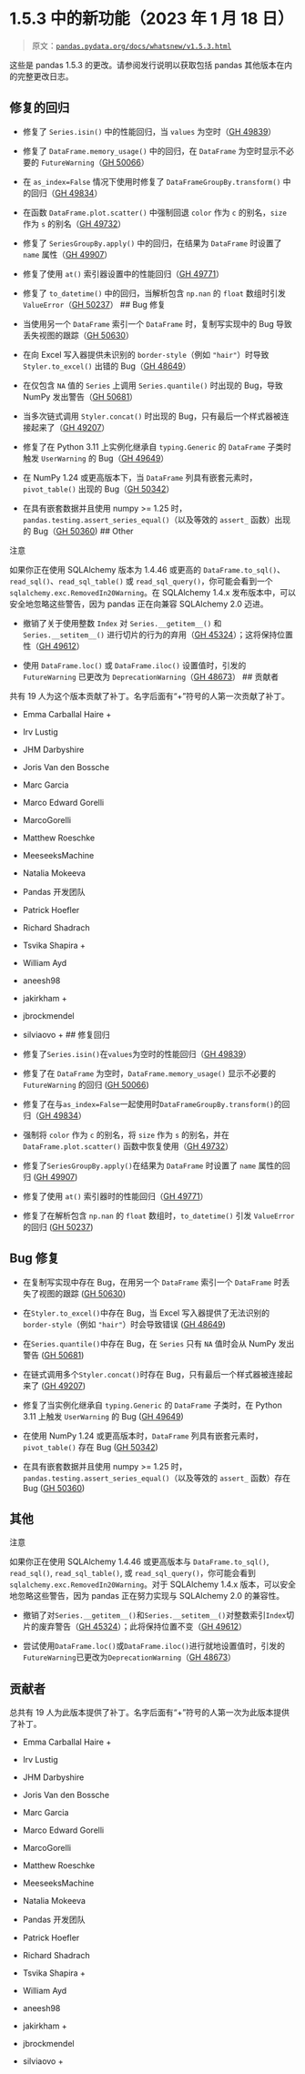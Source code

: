 # 1.5.3 中的新功能（2023 年 1 月 18 日）

> 原文：[`pandas.pydata.org/docs/whatsnew/v1.5.3.html`](https://pandas.pydata.org/docs/whatsnew/v1.5.3.html)

这些是 pandas 1.5.3 的更改。请参阅发行说明以获取包括 pandas 其他版本在内的完整更改日志。

## 修复的回归

+   修复了 `Series.isin()` 中的性能回归，当 `values` 为空时（[GH 49839](https://github.com/pandas-dev/pandas/issues/49839)）

+   修复了 `DataFrame.memory_usage()` 中的回归，在 `DataFrame` 为空时显示不必要的 `FutureWarning`（[GH 50066](https://github.com/pandas-dev/pandas/issues/50066)）

+   在 `as_index=False` 情况下使用时修复了 `DataFrameGroupBy.transform()` 中的回归（[GH 49834](https://github.com/pandas-dev/pandas/issues/49834)）

+   在函数 `DataFrame.plot.scatter()` 中强制回退 `color` 作为 `c` 的别名，`size` 作为 `s` 的别名（[GH 49732](https://github.com/pandas-dev/pandas/issues/49732)）

+   修复了 `SeriesGroupBy.apply()` 中的回归，在结果为 `DataFrame` 时设置了 `name` 属性（[GH 49907](https://github.com/pandas-dev/pandas/issues/49907)）

+   修复了使用 `at()` 索引器设置中的性能回归（[GH 49771](https://github.com/pandas-dev/pandas/issues/49771)）

+   修复了 `to_datetime()` 中的回归，当解析包含 `np.nan` 的 `float` 数组时引发 `ValueError`（[GH 50237](https://github.com/pandas-dev/pandas/issues/50237)）  ## Bug 修复

+   当使用另一个 `DataFrame` 索引一个 `DataFrame` 时，复制写实现中的 Bug 导致丢失视图的跟踪（[GH 50630](https://github.com/pandas-dev/pandas/issues/50630)）

+   在向 Excel 写入器提供未识别的 `border-style`（例如 `"hair"`）时导致 `Styler.to_excel()` 出错的 Bug（[GH 48649](https://github.com/pandas-dev/pandas/issues/48649)）

+   在仅包含 `NA` 值的 `Series` 上调用 `Series.quantile()` 时出现的 Bug，导致 NumPy 发出警告（[GH 50681](https://github.com/pandas-dev/pandas/issues/50681)）

+   当多次链式调用 `Styler.concat()` 时出现的 Bug，只有最后一个样式器被连接起来了（[GH 49207](https://github.com/pandas-dev/pandas/issues/49207)）

+   修复了在 Python 3.11 上实例化继承自 `typing.Generic` 的 `DataFrame` 子类时触发 `UserWarning` 的 Bug（[GH 49649](https://github.com/pandas-dev/pandas/issues/49649)）

+   在 NumPy 1.24 或更高版本下，当 `DataFrame` 列具有嵌套元素时，`pivot_table()` 出现的 Bug（[GH 50342](https://github.com/pandas-dev/pandas/issues/50342)）

+   在具有嵌套数据并且使用 numpy >= 1.25 时，`pandas.testing.assert_series_equal()`（以及等效的 `assert_` 函数）出现的 Bug（[GH 50360](https://github.com/pandas-dev/pandas/issues/50360))  ## Other

注意

如果你正在使用 SQLAlchemy 版本为 1.4.46 或更高的 `DataFrame.to_sql()`、`read_sql()`、`read_sql_table()` 或 `read_sql_query()`，你可能会看到一个 `sqlalchemy.exc.RemovedIn20Warning`。在 SQLAlchemy 1.4.x 发布版本中，可以安全地忽略这些警告，因为 pandas 正在向兼容 SQLAlchemy 2.0 迈进。

+   撤销了关于使用整数 `Index` 对 `Series.__getitem__()` 和 `Series.__setitem__()` 进行切片的行为的弃用（[GH 45324](https://github.com/pandas-dev/pandas/issues/45324)）；这将保持位置性（[GH 49612](https://github.com/pandas-dev/pandas/issues/49612)）

+   使用 `DataFrame.loc()` 或 `DataFrame.iloc()` 设置值时，引发的 `FutureWarning` 已更改为 `DeprecationWarning`（[GH 48673](https://github.com/pandas-dev/pandas/issues/48673)）  ## 贡献者

共有 19 人为这个版本贡献了补丁。名字后面有“+”符号的人第一次贡献了补丁。

+   Emma Carballal Haire +

+   Irv Lustig

+   JHM Darbyshire

+   Joris Van den Bossche

+   Marc Garcia

+   Marco Edward Gorelli

+   MarcoGorelli

+   Matthew Roeschke

+   MeeseeksMachine

+   Natalia Mokeeva

+   Pandas 开发团队

+   Patrick Hoefler

+   Richard Shadrach

+   Tsvika Shapira +

+   William Ayd

+   aneesh98

+   jakirkham +

+   jbrockmendel

+   silviaovo +  ## 修复回归

+   修复了`Series.isin()`在`values`为空时的性能回归（[GH 49839](https://github.com/pandas-dev/pandas/issues/49839)）

+   修复了在 `DataFrame` 为空时，`DataFrame.memory_usage()` 显示不必要的 `FutureWarning` 的回归 ([GH 50066](https://github.com/pandas-dev/pandas/issues/50066))

+   修复了在与`as_index=False`一起使用时`DataFrameGroupBy.transform()`的回归（[GH 49834](https://github.com/pandas-dev/pandas/issues/49834)）

+   强制将 `color` 作为 `c` 的别名，将 `size` 作为 `s` 的别名，并在 `DataFrame.plot.scatter()` 函数中恢复使用（[GH 49732](https://github.com/pandas-dev/pandas/issues/49732)）

+   修复了`SeriesGroupBy.apply()`在结果为 `DataFrame` 时设置了 `name` 属性的回归 ([GH 49907](https://github.com/pandas-dev/pandas/issues/49907))

+   修复了使用 `at()` 索引器时的性能回归（[GH 49771](https://github.com/pandas-dev/pandas/issues/49771)）

+   修复了在解析包含 `np.nan` 的 `float` 数组时，`to_datetime()` 引发 `ValueError` 的回归 ([GH 50237](https://github.com/pandas-dev/pandas/issues/50237))

## Bug 修复

+   在复制写实现中存在 Bug，在用另一个 `DataFrame` 索引一个 `DataFrame` 时丢失了视图的跟踪 ([GH 50630](https://github.com/pandas-dev/pandas/issues/50630))

+   在`Styler.to_excel()`中存在 Bug，当 Excel 写入器提供了无法识别的 `border-style`（例如 `"hair"`）时会导致错误 ([GH 48649](https://github.com/pandas-dev/pandas/issues/48649))

+   在`Series.quantile()`中存在 Bug，在 `Series` 只有 `NA` 值时会从 NumPy 发出警告 ([GH 50681](https://github.com/pandas-dev/pandas/issues/50681))

+   在链式调用多个`Styler.concat()`时存在 Bug，只有最后一个样式器被连接起来了 ([GH 49207](https://github.com/pandas-dev/pandas/issues/49207))

+   修复了当实例化继承自 `typing.Generic` 的 `DataFrame` 子类时，在 Python 3.11 上触发 `UserWarning` 的 Bug ([GH 49649](https://github.com/pandas-dev/pandas/issues/49649))

+   在使用 NumPy 1.24 或更高版本时，`DataFrame` 列具有嵌套元素时，`pivot_table()` 存在 Bug ([GH 50342](https://github.com/pandas-dev/pandas/issues/50342))

+   在具有嵌套数据并且使用 numpy >= 1.25 时，`pandas.testing.assert_series_equal()`（以及等效的 `assert_` 函数）存在 Bug ([GH 50360](https://github.com/pandas-dev/pandas/issues/50360))

## 其他

注意

如果你正在使用 SQLAlchemy 1.4.46 或更高版本与 `DataFrame.to_sql()`, `read_sql()`, `read_sql_table()`, 或 `read_sql_query()`，你可能会看到 `sqlalchemy.exc.RemovedIn20Warning`。对于 SQLAlchemy 1.4.x 版本，可以安全地忽略这些警告，因为 pandas 正在努力实现与 SQLAlchemy 2.0 的兼容性。

+   撤销了对`Series.__getitem__()`和`Series.__setitem__()`对整数索引`Index`切片的废弃警告（[GH 45324](https://github.com/pandas-dev/pandas/issues/45324)）；此将保持位置不变（[GH 49612](https://github.com/pandas-dev/pandas/issues/49612)）

+   尝试使用`DataFrame.loc()`或`DataFrame.iloc()`进行就地设置值时，引发的`FutureWarning`已更改为`DeprecationWarning`（[GH 48673](https://github.com/pandas-dev/pandas/issues/48673)）

## 贡献者

总共有 19 人为此版本提供了补丁。名字后面有“+”符号的人第一次为此版本提供了补丁。

+   Emma Carballal Haire +

+   Irv Lustig

+   JHM Darbyshire

+   Joris Van den Bossche

+   Marc Garcia

+   Marco Edward Gorelli

+   MarcoGorelli

+   Matthew Roeschke

+   MeeseeksMachine

+   Natalia Mokeeva

+   Pandas 开发团队

+   Patrick Hoefler

+   Richard Shadrach

+   Tsvika Shapira +

+   William Ayd

+   aneesh98

+   jakirkham +

+   jbrockmendel

+   silviaovo +
